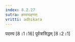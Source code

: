 ```yaml
---
index: 8.2.27
sutra: ह्रस्वादङ्गात्‌
vritti: adhikara
---
```


 पदस्य [8।1।16]  पूर्वत्रासिद्धम् [8।2।1] 